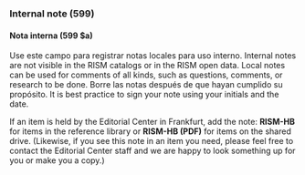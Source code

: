 ### Internal note (599)

#### Nota interna (599 $a)

Use este campo para registrar notas locales para uso interno. Internal notes are not visible in the RISM catalogs or in the RISM open data. Local notes can be used for comments of all kinds, such as questions, comments, or research to be done. Borre las notas después de que hayan cumplido su propósito. It is best practice to sign your note using your initials and the date.

If an item is held by the Editorial Center in Frankfurt, add the note: **RISM-HB** for items in the reference library or **RISM-HB (PDF)** for items on the shared drive. (Likewise, if you see this note in an item you need, please feel free to contact the Editorial Center staff and we are happy to look something up for you or make you a copy.)
